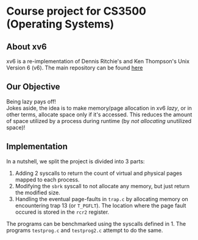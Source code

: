 # Course project for CS3500 (Operating Systems)
## About xv6
xv6 is a re-implementation of Dennis Ritchie's and Ken Thompson's Unix
Version 6 (v6). The main repository can be found [here](https://github.com/mit-pdos/xv6-public)

## Our Objective
Being lazy pays off!  
Jokes aside, the idea is to make memory/page allocation in xv6 *lazy*, or in other terms, allocate space only if it's accessed. 
This reduces the amount of space utilized by a process during runtime (by *not allocating* unutilized space)!

## Implementation
In a nutshell, we split the project is divided into 3 parts:  
1. Adding 2 syscalls to return the count of virtual and physical pages mapped to each process.
2. Modifying the `sbrk` syscall to not allocate any memory, but just return the modified size.
3. Handling the eventual page-faults in `trap.c` by allocating memory on encountering trap 13 (or `T_PGFLT`).
The location where the page fault occured is stored in the `rcr2` register.  

The programs can be benchmarked using the syscalls defined in 1. The programs `testprog.c` and `testprog2.c` attempt to do the same.
